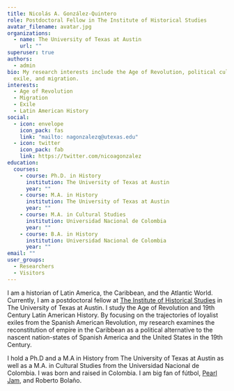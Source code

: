 ```yaml
---
title: Nicolás A. González-Quintero
role: Postdoctoral Fellow in The Institute of Historical Studies
avatar_filename: avatar.jpg
organizations:
  - name: The University of Texas at Austin
    url: ""
superuser: true
authors:
  - admin
bio: My research interests include the Age of Revolution, political culture,
  exile, and migration.
interests:
  - Age of Revolution
  - Migration
  - Exile
  - Latin American History
social:
  - icon: envelope
    icon_pack: fas
    link: "mailto: nagonzalezq@utexas.edu"
  - icon: twitter
    icon_pack: fab
    link: https://twitter.com/nicoagonzalez
education:
  courses:
    - course: Ph.D. in History
      institution: The University of Texas at Austin
      year: ""
    - course: M.A. in History
      institution: The University of Texas at Austin
      year: ""
    - course: M.A. in Cultural Studies
      institution: Universidad Nacional de Colombia
      year: ""
    - course: B.A. in History
      institution: Universidad Nacional de Colombia
      year: ""
email: ""
user_groups:
  - Researchers
  - Visitors
---
```

I am a historian of Latin America, the Caribbean, and the Atlantic World. Currently, I am a postdoctoral fellow at [The Institute of Historical Studies](https://liberalarts.utexas.edu/historicalstudies/index.php) in The University of Texas at Austin. I study the Age of Revolution and 19th Century Latin American History. By focusing on the trajectories of loyalist exiles from the Spanish American Revolution, my research examines the reconstitution of empire in the Caribbean as a political alternative to the nascent nation-states of Spanish America and the United States in the 19th Century.

I hold a Ph.D and a M.A in History from The University of Texas at Austin as well as a M.A. in Cultural Studies from the Universidad Nacional de Colombia. I was born and raised in Colombia. I am big fan of fútbol, [Pearl Jam](https://pearljam.com/), and Roberto Bolaño.